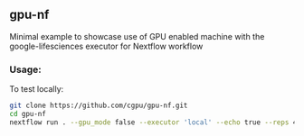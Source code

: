 ## gpu-nf

Minimal example to showcase use of GPU enabled machine with the google-lifesciences executor for Nextflow workflow


### Usage:

To test locally:

```bash
git clone https://github.com/cgpu/gpu-nf.git
cd gpu-nf
nextflow run . --gpu_mode false --executor 'local' --echo true --reps 4 --config conf/standard.config
```